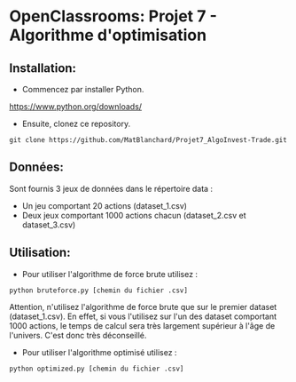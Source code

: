 # OpenClassrooms: Projet 7 - Algorithme d'optimisation

## Installation:
- Commencez par installer Python.

https://www.python.org/downloads/

- Ensuite, clonez ce repository.
```
git clone https://github.com/MatBlanchard/Projet7_AlgoInvest-Trade.git
```
## Données:
Sont fournis 3 jeux de données dans le répertoire data :
- Un jeu comportant 20 actions (dataset_1.csv)
- Deux jeux comportant 1000 actions chacun (dataset_2.csv et dataset_3.csv)

## Utilisation:
- Pour utiliser l'algorithme de force brute utilisez :
```
python bruteforce.py [chemin du fichier .csv]
```
Attention, n'utilisez l'algorithme de force brute que sur le premier dataset (dataset_1.csv). En effet, si vous l'utilisez sur l'un des dataset comportant 1000 actions, le temps de calcul sera très largement supérieur à l'âge de l'univers. C'est donc très déconseillé.
- Pour utiliser l'algorithme optimisé utilisez :
```
python optimized.py [chemin du fichier .csv]
```